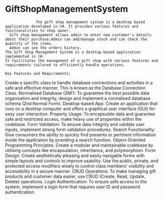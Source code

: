 # GiftShopManagementSystem
                  The gift shop management system is a desktop based application developed in C#. It provides various features and functionalities to shop owner.
      Gift shop management allows admin to enter new customer's details about their purchase.Admin can add/manage stock and can check the quantity of the items.
      Admin can see the orders history.
    The Gift Shop Management System is a desktop-based application implemented in C#. 
    It facilitates the management of a gift shop with various features and requirements tailored to efficiently handle operations.

    Key Features and Requirements:
Create a specific class to handle database connections and activities in a safe and effective manner. This is known as the Database Connection Class.
Normalised Database (2NF): To guarantee the best possible data organisation and integrity, design and implement a normalised database schema (2nd Normal Form).
Desktop-based App: Create an application that runs on a desktop computer and offers a graphical user interface (GUI) for easy user interaction.
Property Usage: To encapsulate data and guarantee safe and restricted access, make heavy use of properties within the codebase.
Form Validation: To ensure data integrity and validate user inputs, implement strong form validation procedures.
Search Functionality: Give consumers the ability to quickly find presents or pertinent information inside the application by providing a search function.
Object-Oriented Programming Principles: Create a modular and maintainable codebase by utilising concepts like encapsulation, inheritance, and polymorphism.
Form Design: Create aesthetically pleasing and easily navigable forms with simple layouts and controls to improve usability.
Use the public, private, and protected access modifiers wisely to control class members' visibility and accessibility in a secure manner.
CRUD Operations: To make managing gift products and customer data easier, use CRUD (Create, Read, Update, Delete) operations.
Login Authentication: To ensure safe access to the system, implement a login form that requires user ID and password authentication.

